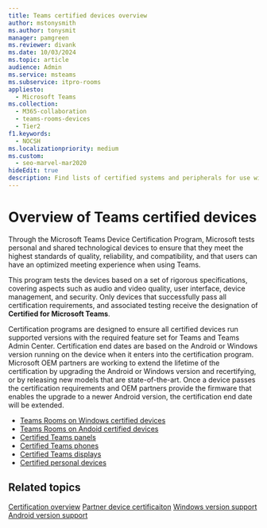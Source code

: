 ```yaml
---
title: Teams certified devices overview
author: mstonysmith
ms.author: tonysmit
manager: pamgreen
ms.reviewer: divank
ms.date: 10/03/2024
ms.topic: article
audience: Admin
ms.service: msteams
ms.subservice: itpro-rooms
appliesto: 
  - Microsoft Teams
ms.collection: 
  - M365-collaboration
  - teams-rooms-devices
  - Tier2
f1.keywords: 
  - NOCSH
ms.localizationpriority: medium
ms.custom: 
  - seo-marvel-mar2020
hideEdit: true
description: Find lists of certified systems and peripherals for use with Microsoft Teams Rooms running Android and Windows.
---
```

# Overview of Teams certified devices
Through the Microsoft Teams Device Certification Program, Microsoft tests personal and shared technological devices to ensure that they meet the highest standards of quality, reliability, and compatibility, and that users can have an optimized meeting experience when using Teams.

This program tests the devices based on a set of rigorous specifications, covering aspects such as audio and video quality, user interface, device management, and security. Only devices that successfully pass all certification requirements, and associated testing receive the designation of **Certified for Microsoft Teams**.

Certification programs are designed to ensure all certified devices run supported versions with the required feature set for Teams and Teams Admin Center. Certification end dates are based on the Android or Windows version running on the device when it enters into the certification program. Microsoft OEM partners are working to extend the lifetime of the certification by upgrading the Android or Windows version and recertifying, or by releasing new models that are state-of-the-art. Once a device passes the certification requirements and OEM partners provide the firmware that enables the upgrade to a newer Android version, the certification end date will be extended.

- [Teams Rooms on Windows certified devices](..rooms/certified-hardware)
- [Teams Rooms on Andoid certified devices](certified-hardware-android.md)
- [Certified Teams panels](teams-panels-certified-hardware.md)
- [Certified Teams phones](teams-phones-certified-hardware.md)
- [Certified Teams displays](teams-displays-certified-hardware.md)
- [Certified personal devices](usb-devices.md)

## Related topics
[Certification overview](certification-overview.md)
[Partner device certificaiton](certification-partners.md)
[Windows version support](../rooms/rooms-lifecycle-support.md)
[Android version support](android-version-support.md)